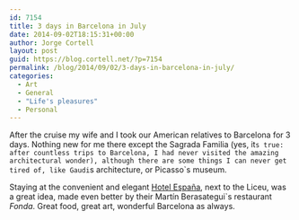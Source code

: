 ```yaml
---
id: 7154
title: 3 days in Barcelona in July
date: 2014-09-02T18:15:31+00:00
author: Jorge Cortell
layout: post
guid: https://blog.cortell.net/?p=7154
permalink: /blog/2014/09/02/3-days-in-barcelona-in-july/
categories:
  - Art
  - General
  - "Life's pleasures"
  - Personal
---
```

After the cruise my wife and I took our American relatives to Barcelona for 3 days. Nothing new for me there except the Sagrada Familia (yes, it`s true: after countless trips to Barcelona, I had never visited the amazing architectural wonder), although there are some things I can never get tired of, like Gaudi`s architecture, or Picasso`s museum.

Staying at the convenient and elegant <a title="https://www.hotelespanya.com/en/home-3/" href="https://www.hotelespanya.com/en/home-3/" target="_blank">Hotel España</a>, next to the Liceu, was a great idea, made even better by their Martín Berasategui`s restaurant _Fonda_. Great food, great art, wonderful Barcelona as always.